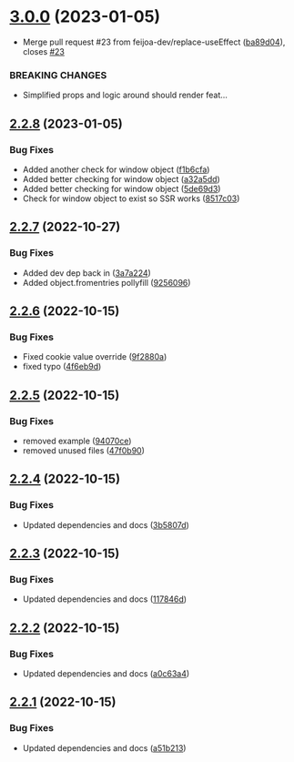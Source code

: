 # [3.0.0](https://github.com/feijoa-dev/feijoa-react/compare/v2.2.8...v3.0.0) (2023-01-05)


* Merge pull request #23 from feijoa-dev/replace-useEffect ([ba89d04](https://github.com/feijoa-dev/feijoa-react/commit/ba89d044009fa0580ec44d4a7f9d8b208cc5efb6)), closes [#23](https://github.com/feijoa-dev/feijoa-react/issues/23)


### BREAKING CHANGES

* Simplified props and logic around should render feat…

## [2.2.8](https://github.com/feijoa-dev/feijoa-react/compare/v2.2.7...v2.2.8) (2023-01-05)


### Bug Fixes

* Added another check for window object ([f1b6cfa](https://github.com/feijoa-dev/feijoa-react/commit/f1b6cfa1c871cae59ed3eb065fb5b09d5ca2e32b))
* Added better checking for window object ([a32a5dd](https://github.com/feijoa-dev/feijoa-react/commit/a32a5dde35d57ffad211764690d3a1371e005ae8))
* Added better checking for window object ([5de69d3](https://github.com/feijoa-dev/feijoa-react/commit/5de69d37909d6b518caf5aba8cd3282835966b3e))
* Check for window object to exist so SSR works ([8517c03](https://github.com/feijoa-dev/feijoa-react/commit/8517c03b0ff685817a7b456f84e1118a9c3acd2a))

## [2.2.7](https://github.com/feijoa-dev/feijoa-react/compare/v2.2.6...v2.2.7) (2022-10-27)


### Bug Fixes

* Added dev dep back in ([3a7a224](https://github.com/feijoa-dev/feijoa-react/commit/3a7a224c4373ba80f1b09f927163b479ea599aaf))
* Added object.fromentries pollyfill ([9256096](https://github.com/feijoa-dev/feijoa-react/commit/9256096aa853bbc5adf6011421c29ad8669f5cc5))

## [2.2.6](https://github.com/feijoa-dev/feijoa-react/compare/v2.2.5...v2.2.6) (2022-10-15)


### Bug Fixes

* Fixed cookie value override ([9f2880a](https://github.com/feijoa-dev/feijoa-react/commit/9f2880af904ef42ef272194888334704f2eca7d6))
* fixed typo ([4f6eb9d](https://github.com/feijoa-dev/feijoa-react/commit/4f6eb9d5211a33506ab7400f1f50d7f44ed0590e))

## [2.2.5](https://github.com/feijoa-dev/feijoa-react/compare/v2.2.4...v2.2.5) (2022-10-15)


### Bug Fixes

* removed example ([94070ce](https://github.com/feijoa-dev/feijoa-react/commit/94070cee758c68871e9c1d19619fe735a10bec4d))
* removed unused files ([47f0b90](https://github.com/feijoa-dev/feijoa-react/commit/47f0b90b447c3d5d9c1066f3829220354a4e05b9))

## [2.2.4](https://github.com/feijoa-dev/feijoa-react/compare/v2.2.3...v2.2.4) (2022-10-15)


### Bug Fixes

* Updated dependencies and docs ([3b5807d](https://github.com/feijoa-dev/feijoa-react/commit/3b5807d8aec1a45b9173d8476cddb02e163e3714))

## [2.2.3](https://github.com/feijoa-dev/feijoa-react/compare/v2.2.2...v2.2.3) (2022-10-15)


### Bug Fixes

* Updated dependencies and docs ([117846d](https://github.com/feijoa-dev/feijoa-react/commit/117846da0eb669b3bf0e1e1ff21ed349bba9e94e))

## [2.2.2](https://github.com/feijoa-dev/feijoa-react/compare/v2.2.1...v2.2.2) (2022-10-15)


### Bug Fixes

* Updated dependencies and docs ([a0c63a4](https://github.com/feijoa-dev/feijoa-react/commit/a0c63a423514b5978ff61e466b3f501efb44df7f))

## [2.2.1](https://github.com/feijoa-dev/feijoa-react/compare/v2.2.0...v2.2.1) (2022-10-15)


### Bug Fixes

* Updated dependencies and docs ([a51b213](https://github.com/feijoa-dev/feijoa-react/commit/a51b21329412fda17e2ff0581b6555c54bfee74a))
